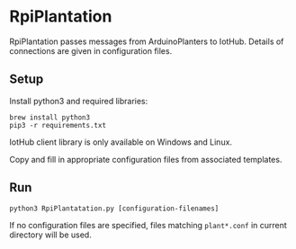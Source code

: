 RpiPlantation
=============

RpiPlantation passes messages from ArduinoPlanters to IotHub.
Details of connections are given in configuration files.

## Setup

Install python3 and required libraries:

    brew install python3
    pip3 -r requirements.txt

IotHub client library is only available on Windows and Linux.

Copy and fill in appropriate configuration files from associated templates.

## Run

    python3 RpiPlantatation.py [configuration-filenames]

If no configuration files are specified, files matching `plant*.conf` in current directory will be used.

